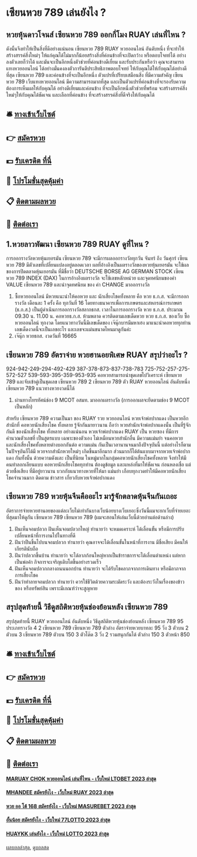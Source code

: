# เซียนหวย 789 เล่นยังไง ?
## หวยหุ้นดาวโจนส์ เซียนหวย 789 ออกกี่โมง RUAY เล่นที่ไหน ?
ดังนั้นจึงทำให้เป็นสิ่งที่ดีอย่างแน่นอน เซียนหวย 789 RUAY หวยออนไลน์ อันดับหนึ่ง ที่จะทำให้สร้างสรรค์สิ่งใหม่ๆ ให้แก่คุณได้ไม่มากก็น้อยสร้างสิ่งที่ค่อนข้างที่จะเปิดกว้าง หรือตอบโจทย์ได้ อย่างลงตัวเลยก็ว่าได้ และมันจะเป็นอีกหนึ่งตัวช่วยที่ค่อนข้างดีเยี่ยม และรับประกันหรือว่า คุณจะสามารถแทงหวยออนไลน์ ได้อย่างมั่นคงลงตัวการันตีประสิทธิภาพตอบโจทย์ ให้กับคุณได้ให้กับคุณได้อย่างดีที่สุด เซียนหวย 789 และค่อนข้างที่จะเป็นอีกหนึ่ง ตัวแปรที่เปรียบเสมือนสิ่ง ที่มีความสำคัญ เซียนหวย 789 เว็บแทงหวยออนไลน์ มีความสามารถมากที่สุด และเป็นตัวแปรที่ค่อนข้างที่จะรองรับความต้องการเห็นผลให้กับคุณได้ อย่างดีเยี่ยมและค่อนข้าง ที่จะเป็นอีกหนึ่งตัวช่วยที่พร้อม จะสร้างสรรค์สิ่งใหม่ๆให้กับคุณได้ชัดเจน และเลือกที่ค่อนข้าง ที่จะสร้างสรรค์สิ่งที่ดีจริงให้กับคุณได้

## 🛎 [ทางเข้าเว็บไซต์](https://bit.ly/3BG5bNw)
## 👉 [สมัครหวย](https://bit.ly/3BG5bNw)
## 💵 [รับเครดิต ที่นี่](https://bit.ly/3C3mvgS)
## 👑 [โปรโมชั่นสุดคุ้มค่า](https://bit.ly/3C3mvgS)
## 📋 [ติดตามผลหวย](https://bit.ly/3C3mvgS)
## 📱 [ติดต่อเรา](https://bit.ly/3C3mvgS)

## 1.หวยลาวพัฒนา เซียนหวย 789 RUAY ดูที่ไหน ?
การออกรางวัลหวยหุ้นเยอรมัน เซียนหวย 789 จะมีการผลออกรางวัลทุกวัน จันทร์ ถึง วันศุกร์ เซียนหวย 789 มีตัวเลขที่เปลี่ยนแปลงอยู่ตลอดเวลา ผลที่อ้างอิงเป็นผลรางวัลของหวยหุ้นเยอรมัน จะใช้ผลของการปิดตลาดหุ้นเยอรมัน ที่มีชื่อว่า DEUTSCHE BORSE AG GERMAN STOCK เซียนหวย 789 INDEX (DAX) ในการอ้างอิงผลรางวัล จะใช้เลขหลักหน่วย และจุดทศนิยมของค่า VALUE เซียนหวย 789 และนำจุดทศนิยม ของ ค่า CHANGE มาออกรางวัล
1. ซื้อหวยออนไลน์ มีหวยแนะนำให้คอหวย และ นักเสี่ยงโชคทั้งหลาย คือ หวย ธ.ก.ส. จะมีการออกรางวัล เดือนละ 1 ครั้ง คือ ทุกวันที่ 16 โดยทางธนาคารเพื่อการเกษตรและสหกรณ์การเกษตร (ธ.ก.ส.) เป็นผู้ดำเนินการออกรางวัลสลากธกส. เวลาในการออกรางวัล หวย ธ.ก.ส. ประมาณ 09.30 น. 11.00 น. คอหวยธ.ก.ส. ห้ามพลาด ควรติดตามเลขเด็ดหวย หวย ธ.ก.ส. ของเว็บ ซื้อหวยออนไลน์ ทุกงวด โดยแนวทางวันนี้มีเลขเด็ดของ เจ๊นุ๊กบารมีมหาเฮง มาแนะนำคอหวยทุกท่าน เลขเด็ดงวดนี้จะเป็นเลขอะไร และเลขจะแม่นขนาดไหนมาดูกันค่ะ
2. เจ๊นุ๊ก หวยธกส. งวดวันที่ 16665

## เซียนหวย 789 อัตราจ่าย หวยฮานอยพิเศษ RUAY สรุปว่าอะไร ?
924-942-249-294-492-429
387-378-873-837-738-783
725-752-257-275-572-527
539-593-395-359-953-935
คอหวยสามารถนำชุดเลขไปวิเคราะห์ เซียนหวย 789 และจับเข้าคู่เป็นชุดเลข เซียนหวย 789 2 เซียนหวย 789 ตัว RUAY หวยออนไลน์ อันดับหนึ่ง เซียนหวย 789 แนวทางหวยงวดนี้ได้
1. ผ่านทางโทรทัศน์ช่อง 9 MCOT อสมท. มาออกผลรางวัล (การออกผลจะยึดตามช่อง 9 MCOT เป็นหลัก)

สำหรับ เซียนหวย 789 ความเป็นมา ของ RUAY รวย หวยออนไลน์ หวยเจ้าพ่อปากแดง เป็นหวยอีกสำนักที่ คอหวยนักเสี่ยงโชค ทั้งหลาย รู้จักกันมายาวนาน ถือว่า หวยสำนักเจ้าพ่อปากแดงนั้น เป็นที่รู้จักกันดี ของนักเสี่ยงโชค ทั้งหลาย อย่างแน่นอน หวยเจ้าพ่อปากแดง RUAY เป็น หวยซอง ที่มีการคำนวณตัวเลขที่ เป็นสูตรแบบ เฉพาะของตัวเอง ไม่เหมือนหวยสำนักอื่น มีความแม่นยำ จนคอหวย และนักเสี่ยงโชคทั้งหลายต่างบอกกันต่อ ความแม่น กันเป็นเวลานานจนมาถึงปัจจุบันนี้
แต่อย่างไรก็ตามในปัจจุบันก็ได้มี หวยจากสำนักหวยใหม่ๆ เกิดขึ้นมาอีกมาก ส่วนมากก็ได้ต้นแบบมาจากหวยเจ้าพ่อปากแดง กันทั้งนั้น ด้วยความดังและ เป็นที่นิยม ในหมู่มากในกลุ่มคอหวยนักเสี่ยงโชคทั้งหลาย จึงทำให้มีคนทำลอกเลียนแบบ
คอหวยนักเสี่ยงโชคทุกท่าน ต้องดูข้อมูล และแหล่งที่มาให้ชัดเจน ก่อนหลงเชื่อ แต่ด้วยชื่อเสียง ที่มีอยู่ยาวนาน บวกกับแนวทางหวยที่ให้มา แม่นยำ เกือบทุกงวดทำให้มีคอหวยนักเสี่ยงโชคจำนวนมาก ติดตาม ข่าวสาร เกี่ยวกับหวยเจ้าพ่อปากแดง

## เซียนหวย 789 หวยหุ้นจีนคืออะไร มารู้จักตลาดหุ้นจีนกันเถอะ
อัตราการจ่ายหวยฮานอยของแต่ละเว็บไม่เท่ากันบางเว็บน้อยบางเว็บเยอะซึ่งวันนี้ผมจะยกเว็บที่จ่ายเยอะที่สุดมาให้ดูกัน เซียนหวย 789 เซียนหวย 789 (ผมจะสอนให้เล่นเว็บนี้ด้วยอ่านต่อด้านล่าง)
1. ฝันเห็นจอมปลวก ฝันเห็นจอมปลวกใหญ่ ทำนายว่า จะหมดเคราะห์ ได้เลื่อนขั้น หรือมีการปรับเปลี่ยนหน้าที่การงานไปในทางที่ดี
2. ฝันว่าปีนขึ้นไปบนจอมปลวก ทำนายว่า คุณอาจจะได้เลื่อนขั้นในหน้าที่การงาน มีชื่อเสียง มีคนให้เกียรตินับถือ
3. ฝันว่าปลวกขึ้นบ้าน ทำนายว่า จะได้ลาภก้อนใหญ่หากเป็นข้าราชการจะได้เลื่อนตำแหน่ง แต่หากเป็นพ่อค้า กิจการจะเจริญเติบโตขึ้นอย่างรวดเร็ว
4. ฝันเห็นจอมปลวกกลางถนนนอกบ้าน ทำนายว่า จะได้รับโชคลาภจากการเดินทาง หรือมีลาภจากการเสี่ยงโชค
5. ฝันว่าทำลายจอมปลวก ทำนายว่า ควรใช้ชีวิตด้วยความระมัดระวัง และต้องระวังในเรื่องของข้าวของ หรือทรัพย์สิน เพราะมีเกณฑ์ว่าจะสูญหาย

## สรุปสุดท้ายนี้ วิธีดูสถิติหวยหุ้นช่องย้อนหลัง เซียนหวย 789
สรุปสุดท้ายนี้ RUAY หวยออนไลน์ อันดับหนึ่ง วิธีดูสถิติหวยหุ้นช่องย้อนหลัง เซียนหวย 789 95
ประเภทรางวัล
4
2 เซียนหวย 789 เซียนหวย 789 ตัวล่าง
อัตราจ่ายหวยบาทละ
95
วิ่ง 3 ตัวบน
2 ตัวบน
3 เซียนหวย 789 ตัวบน
150
3 ตัวโต๊ด
3
วิ่ง 2 รวมสนุกกันได้ ตัวล่าง
150
3 ตัวหน้า
850

## 🛎 [ทางเข้าเว็บไซต์](https://bit.ly/3BG5bNw)
## 👉 [สมัครหวย](https://bit.ly/3BG5bNw)
## 💵 [รับเครดิต ที่นี่](https://bit.ly/3C3mvgS)
## 👑 [โปรโมชั่นสุดคุ้มค่า](https://bit.ly/3C3mvgS)
## 📋 [ติดตามผลหวย](https://bit.ly/3C3mvgS)
## 📱 [ติดต่อเรา](https://bit.ly/3C3mvgS)

#### [MARUAY CHOK หวยออนไลน์ เล่นที่ไหน - เว็บใหม่ LTOBET 2023 ล่าสุด](https://atom.io/themes/maruay%20chok%20หวยออนไลน์%20เล่นที่ไหน%20-%20เว็บใหม่%20ltobet%202023%20ล่าสุด)
#### [MHANDEE สมัครยังไง - เว็บใหม่ RUAY 2023 ล่าสุด](https://atom.io/themes/mhandee%20สมัครยังไง%20-%20เว็บใหม่%20ruay%202023%20ล่าสุด)
#### [หวย ออ โต้ 168 สมัครยังไง - เว็บใหม่ MASUREBET 2023 ล่าสุด](https://atom.io/themes/หวย%20ออ%20โต้%20168%20สมัครยังไง%20-%20เว็บใหม่%20masurebet%202023%20ล่าสุด)
#### [อั้นน้อย สมัครยังไง - เว็บใหม่ 77LOTTO 2023 ล่าสุด](https://atom.io/themes/อั้นน้อย%20สมัครยังไง%20-%20เว็บใหม่%2077lotto%202023%20ล่าสุด)
#### [HUAYKK เล่นยังไง - เว็บใหม่ LOTTO 2023 ล่าสุด](https://atom.io/themes/huaykk%20เล่นยังไง%20-%20เว็บใหม่%20lotto%202023%20ล่าสุด)

[ผลบอลล่าสุด](https://siamsport.tv "ผลบอลล่าสุด"), [ดูบอลสด](https://siamsport.tv/ดูบอลสด "ดูบอลสด")